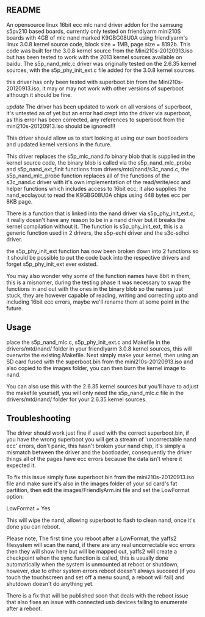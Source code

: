 README
-------
An opensource linux 16bit ecc mlc nand driver addon for the samsung s5pv210 based boards, currently 
only tested on friendlyarm mini210S boards  with 4GB of mlc nand marked K9GBG08U0A using 
friendlyarm's linux 3.0.8 kernel source code, block size = 1MB, page size = 8192b.  This code was 
built for the 3.0.8 kernel source from the Mini210s-20120913.iso but has been tested to work with 
the 2013 kernel sources available on baidu.  The s5p_nand_mlc.c driver was originally tested on the
 2.6.35 kernel sources, with the s5p_phy_init_ext.c file added for the 3.0.8 kernel sources.

this driver has only been tested with superboot.bin from the Mini210s-20120913.iso, it may or may 
not work with other versions of superboot although it should be fine.

*update* The driver has been updated to work on all versions of superboot, it's untested as of yet
but an error had crept into the driver via superboot, as this error has been corrected, any 
references to superboot from the mini210s-20120913.iso should be ignored!!!

This driver should allow us to start looking at using our own bootloaders and updated kernel 
versions in the future.

This driver replaces the s5p_mlc_nand.fo binary blob that is supplied in the kernel source code, 
the binary blob is called via the s5p_nand_mlc_probe and s5p_nand_ext_finit functions from 
drivers/mtd/nand/s3c_nand.c, the s5p_nand_mlc_probe function replaces all of the functions of the 
s3c_nand.c driver with it's own implementation of the read/write/ecc and helper functions which 
includes access to 16bit ecc, it also supplies the nand_ecclayout to read the K9GBG08U0A chips 
using 448 bytes ecc per 8KB page.

There is a function that is linked into the nand driver via s5p_phy_init_ext.c, it really doesn't 
have any reason to be in a nand driver but it breaks the kernel compilation without it. The 
function is s5p_phy_init_ext, this is a generic function used in 2 drivers, the s5p-echi driver and 
the s3c-sdhci driver.

the s5p_phy_init_ext function has now been broken down into 2 functions so it should be possible to 
put the code back into the respective drivers and forget s5p_phy_init_ext ever existed.

You may also wonder why some of the function names have 8bit in them, this is a misnomer, during 
the testing phase it was necessary to swap the functions in and out with the ones in the binary 
blob so the names just stuck, they are however capable of reading, writing and correcting upto and 
including 16bit ecc errors, maybe we'll rename them at some point in the future.

Usage
-----

place the s5p_nand_mlc.c, s5p_phy_init_ext.c and Makefile in the drivers/mtd/nand/ folder in your 
friendlyarm 3.0.8 kernel sources, this will overwrite the existing Makefile.  Next simply make your
 kernel, then using an SD card fused with the superboot.bin from the mini210s-20120913.iso and also 
 copied to the images folder, you can then burn the kernel image to nand.
 
You can also use this with the 2.6.35 kernel sources but you'll have to adjust the makefile 
yourself, you will only need the s5p_nand_mlc.c file in the drivers/mtd/nand/ folder for your
2.6.35 kernel sources.

Troubleshooting
---------------
The driver should work just fine if used with the correct superboot.bin, if you have the wrong 
superboot you will get a stream of 'uncorrectable nand ecc' errors, don't panic, this hasn't broken 
your nand chip, it's simply a mismatch between the driver and the bootloader, consequently the 
driver things all of the pages have ecc errors because the data isn't where it expected it.

To fix this issue simply fuse superboot.bin from the mini210s-20120913.iso file and make sure it's 
also in the images folder of your sd card's fat partition, then edit the images/FriendlyArm.ini 
file and set the LowFormat option:

LowFormat = Yes

This will wipe the nand, allowing superboot to flash to clean nand, once it's done you can reboot.

 
Please note, The first time you reboot after a LowFormat, the yaffs2 filesystem will scan the nand, 
if there are any real uncorrectable ecc errors then they will show here but will be mapped out, 
yaffs2 will create a checkpoint when the sync function is called, this is usually done 
automatically when the system is unmounted at reboot or shutdown, however, due to other system 
errors reboot doesn't always succeed (if you touch the touchscreen and set off a menu sound, a 
reboot will fail) and shutdown doesn't do anything yet.

There is a fix that will be published soon that deals with the reboot issue that also fixes an 
issue with connected usb devices failing to enumerate after a reboot.
